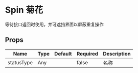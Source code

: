 # Spin 菊花

等待接口返回时使用，并可遮挡界面以屏蔽重复操作


## Props
| Name       | Type | Default | Required | Description |
| ---------- | ---- | ------- | -------- | ----------- |
| statusType | Any  |         | false    | 名称          |
